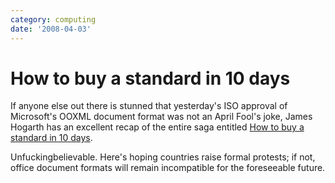 ```yaml
---
category: computing
date: '2008-04-03'
---
```


How to buy a standard in 10 days
================================

If anyone else out there is stunned that yesterday\'s ISO approval of
Microsoft\'s OOXML document format was not an April Fool\'s joke, James
Hogarth has an excellent recap of the entire saga entitled [How to buy a
standard in 10
days](http://www.tideway.com/community/blog-post/how-to-buy-a-standard-in-10-days/).

Unfuckingbelievable. Here\'s hoping countries raise formal protests; if
not, office document formats will remain incompatible for the
foreseeable future.
